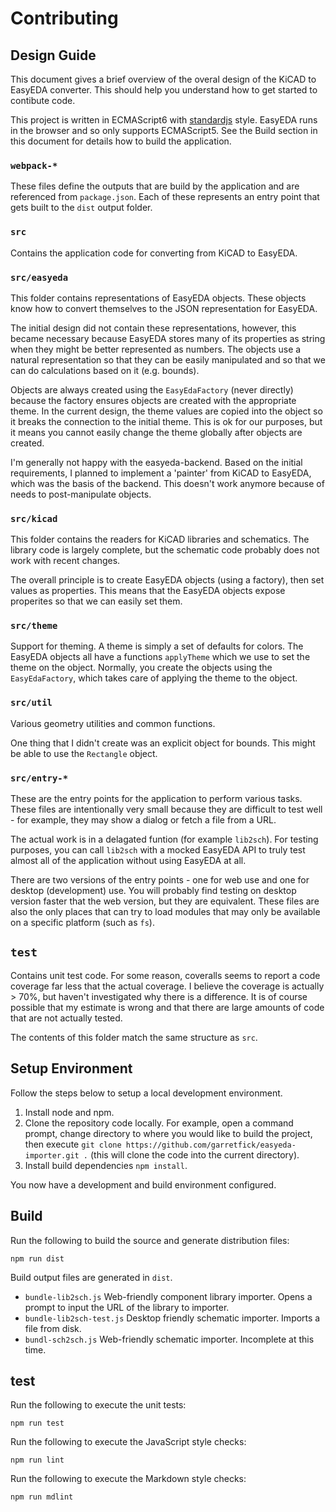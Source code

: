# Contributing

## Design Guide

This document gives a brief overview of the overal design of the KiCAD to EasyEDA converter. This should help you
understand how to get started to contibute code.

This project is written in ECMAScript6 with [standardjs](http://standardjs.com/) style. EasyEDA runs in the browser
and so only supports ECMAScript5. See the Build section in this document for details how to build the application.

### `webpack-*`

These files define the outputs that are build by the application and are referenced from `package.json`. Each of these
represents an entry point that gets built to the `dist` output folder.

### `src`

Contains the application code for converting from KiCAD to EasyEDA.

### `src/easyeda`

This folder contains representations of EasyEDA objects. These objects know how to convert themselves to the JSON
representation for EasyEDA.

The initial design did not contain these representations, however, this became necessary because EasyEDA stores many
of its properties as string when they might be better represented as numbers. The objects use a natural representation
so that they can be easily manipulated and so that we can do calculations based on it (e.g. bounds).

Objects are always created using the `EasyEdaFactory` (never directly) because the factory ensures objects are created
with the appropriate theme. In the current design, the theme values are copied into the object so it breaks the connection
to the initial theme. This is ok for our purposes, but it means you cannot easily change the theme globally after objects
are created.

I'm generally not happy with the easyeda-backend. Based on the initial requirements, I planned to implement a 'painter' from
KiCAD to EasyEDA, which was the basis of the backend. This doesn't work anymore because of needs to post-manipulate objects.

### `src/kicad`

This folder contains the readers for KiCAD libraries and schematics. The library code is largely complete, but the schematic
code probably does not work with recent changes.

The overall principle is to create EasyEDA objects (using a factory), then set values as properties. This means that the
EasyEDA objects expose properites so that we can easily set them.

### `src/theme`

Support for theming. A theme is simply a set of defaults for colors. The EasyEDA objects all have a functions `applyTheme`
which we use to set the theme on the object. Normally, you create the objects using the `EasyEdaFactory`, which takes care
of applying the theme to the object.

### `src/util`

Various geometry utilities and common functions.

One thing that I didn't create was an explicit object for bounds. This might be able to use the `Rectangle` object.

### `src/entry-*`

These are the entry points for the application to perform various tasks. These files are intentionally very small because
they are difficult to test well - for example, they may show a dialog or fetch a file from a URL.

The actual work is in a delagated funtion (for example `lib2sch`). For testing purposes, you can call `lib2sch` with a
mocked EasyEDA API to truly test almost all of the application without using EasyEDA at all.

There are two versions of the entry points - one for web use and one for desktop (development) use. You will probably find
testing on desktop version faster that the web version, but they are equivalent. These files are also the only places that
can try to load modules that may only be available on a specific platform (such as `fs`).

## `test`

Contains unit test code. For some reason, coveralls seems to report a code coverage far less that the actual coverage. I
believe the coverage is actually > 70%, but haven't investigated why there is a difference. It is of course possible that
my estimate is wrong and that there are large amounts of code that are not actually tested.

The contents of this folder match the same structure as `src`.

## Setup Environment

Follow the steps below to setup a local development environment.

1. Install node and npm.
2. Clone the repository code locally. For example, open a command prompt, change directory to where you would
    like to build the project, then execute `git clone https://github.com/garretfick/easyeda-importer.git .` (this will
    clone the code into the current directory).
3. Install build dependencies `npm install`.

You now have a development and build environment configured.

## Build

Run the following to build the source and generate distribution files:

`npm run dist`

Build output files are generated in `dist`.

* `bundle-lib2sch.js` Web-friendly component library importer. Opens a prompt to input the URL of the library to importer.
* `bundle-lib2sch-test.js` Desktop friendly schematic importer. Imports a file from disk.
* `bundl-sch2sch.js` Web-friendly schematic importer. Incomplete at this time.

## test

Run the following to execute the unit tests:

`npm run test`

Run the following to execute the JavaScript style checks:

`npm run lint`

Run the following to execute the Markdown style checks:

`npm run mdlint`